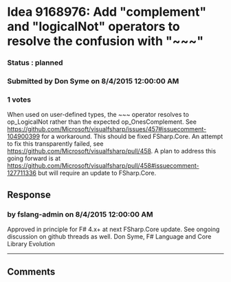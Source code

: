 # Idea 9168976: Add "complement" and "logicalNot" operators to resolve the confusion with "~~~" #

### Status : planned

### Submitted by Don Syme on 8/4/2015 12:00:00 AM

### 1 votes

When used on user-defined types, the ~~~ operator resolves to op_LogicalNot rather than the expected op_OnesComplement. See https://github.com/Microsoft/visualfsharp/issues/457#issuecomment-104900399 for a workaround.
This should be fixed FSharp.Core. An attempt to fix this transparently failed, see https://github.com/Microsoft/visualfsharp/pull/458.
A plan to address this going forward is at https://github.com/Microsoft/visualfsharp/pull/458#issuecomment-127711336 but will require an update to FSharp.Core.



## Response 
### by fslang-admin on 8/4/2015 12:00:00 AM

Approved in principle for F# 4.x+ at next FSharp.Core update. See ongoing discussion on github threads as well.
Don Syme, F# Language and Core Library Evolution

------------------------
## Comments

